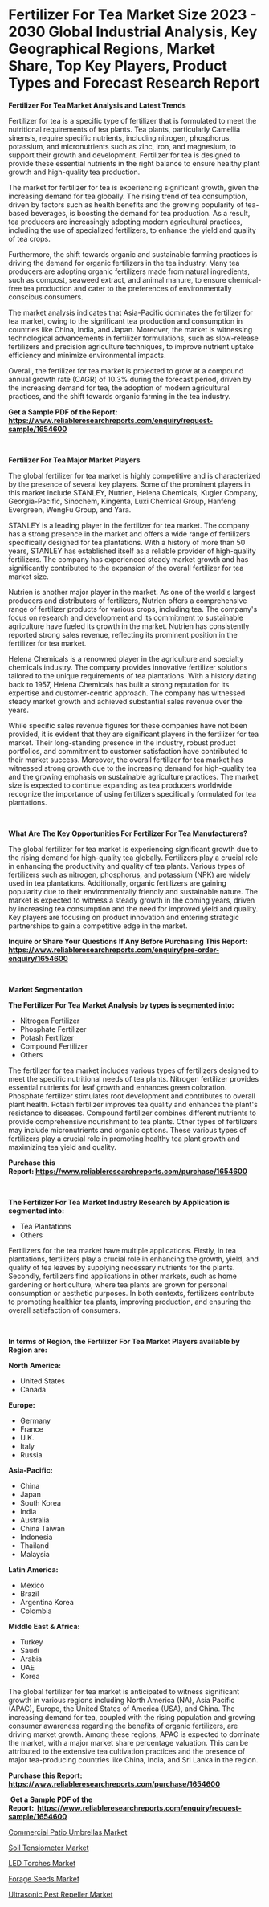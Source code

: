 <p><h1>Fertilizer For Tea Market Size 2023 - 2030 Global Industrial Analysis, Key Geographical Regions, Market Share, Top Key Players, Product Types and Forecast Research Report</h1></p><p><strong>Fertilizer For Tea Market Analysis and Latest Trends</strong></p>
<p><p>Fertilizer for tea is a specific type of fertilizer that is formulated to meet the nutritional requirements of tea plants. Tea plants, particularly Camellia sinensis, require specific nutrients, including nitrogen, phosphorus, potassium, and micronutrients such as zinc, iron, and magnesium, to support their growth and development. Fertilizer for tea is designed to provide these essential nutrients in the right balance to ensure healthy plant growth and high-quality tea production.</p><p>The market for fertilizer for tea is experiencing significant growth, given the increasing demand for tea globally. The rising trend of tea consumption, driven by factors such as health benefits and the growing popularity of tea-based beverages, is boosting the demand for tea production. As a result, tea producers are increasingly adopting modern agricultural practices, including the use of specialized fertilizers, to enhance the yield and quality of tea crops.</p><p>Furthermore, the shift towards organic and sustainable farming practices is driving the demand for organic fertilizers in the tea industry. Many tea producers are adopting organic fertilizers made from natural ingredients, such as compost, seaweed extract, and animal manure, to ensure chemical-free tea production and cater to the preferences of environmentally conscious consumers.</p><p>The market analysis indicates that Asia-Pacific dominates the fertilizer for tea market, owing to the significant tea production and consumption in countries like China, India, and Japan. Moreover, the market is witnessing technological advancements in fertilizer formulations, such as slow-release fertilizers and precision agriculture techniques, to improve nutrient uptake efficiency and minimize environmental impacts.</p><p>Overall, the fertilizer for tea market is projected to grow at a compound annual growth rate (CAGR) of 10.3% during the forecast period, driven by the increasing demand for tea, the adoption of modern agricultural practices, and the shift towards organic farming in the tea industry.</p></p>
<p><strong>Get a Sample PDF of the Report:&nbsp; <a href="https://www.reliableresearchreports.com/enquiry/request-sample/1654600">https://www.reliableresearchreports.com/enquiry/request-sample/1654600</a></strong></p>
<p>&nbsp;</p>
<p><strong>Fertilizer For Tea Major Market Players</strong></p>
<p><p>The global fertilizer for tea market is highly competitive and is characterized by the presence of several key players. Some of the prominent players in this market include STANLEY, Nutrien, Helena Chemicals, Kugler Company, Georgia-Pacific, Sinochem, Kingenta, Luxi Chemical Group, Hanfeng Evergreen, WengFu Group, and Yara.</p><p>STANLEY is a leading player in the fertilizer for tea market. The company has a strong presence in the market and offers a wide range of fertilizers specifically designed for tea plantations. With a history of more than 50 years, STANLEY has established itself as a reliable provider of high-quality fertilizers. The company has experienced steady market growth and has significantly contributed to the expansion of the overall fertilizer for tea market size.</p><p>Nutrien is another major player in the market. As one of the world's largest producers and distributors of fertilizers, Nutrien offers a comprehensive range of fertilizer products for various crops, including tea. The company's focus on research and development and its commitment to sustainable agriculture have fueled its growth in the market. Nutrien has consistently reported strong sales revenue, reflecting its prominent position in the fertilizer for tea market.</p><p>Helena Chemicals is a renowned player in the agriculture and specialty chemicals industry. The company provides innovative fertilizer solutions tailored to the unique requirements of tea plantations. With a history dating back to 1957, Helena Chemicals has built a strong reputation for its expertise and customer-centric approach. The company has witnessed steady market growth and achieved substantial sales revenue over the years.</p><p>While specific sales revenue figures for these companies have not been provided, it is evident that they are significant players in the fertilizer for tea market. Their long-standing presence in the industry, robust product portfolios, and commitment to customer satisfaction have contributed to their market success. Moreover, the overall fertilizer for tea market has witnessed strong growth due to the increasing demand for high-quality tea and the growing emphasis on sustainable agriculture practices. The market size is expected to continue expanding as tea producers worldwide recognize the importance of using fertilizers specifically formulated for tea plantations.</p></p>
<p>&nbsp;</p>
<p><strong>What Are The Key Opportunities For Fertilizer For Tea Manufacturers?</strong></p>
<p><p>The global fertilizer for tea market is experiencing significant growth due to the rising demand for high-quality tea globally. Fertilizers play a crucial role in enhancing the productivity and quality of tea plants. Various types of fertilizers such as nitrogen, phosphorus, and potassium (NPK) are widely used in tea plantations. Additionally, organic fertilizers are gaining popularity due to their environmentally friendly and sustainable nature. The market is expected to witness a steady growth in the coming years, driven by increasing tea consumption and the need for improved yield and quality. Key players are focusing on product innovation and entering strategic partnerships to gain a competitive edge in the market.</p></p>
<p><strong>Inquire or Share Your Questions If Any Before Purchasing This Report: <a href="https://www.reliableresearchreports.com/enquiry/pre-order-enquiry/1654600">https://www.reliableresearchreports.com/enquiry/pre-order-enquiry/1654600</a></strong></p>
<p>&nbsp;</p>
<p><strong>Market Segmentation</strong></p>
<p><strong>The Fertilizer For Tea Market Analysis by types is segmented into:</strong></p>
<p><ul><li>Nitrogen Fertilizer</li><li>Phosphate Fertilizer</li><li>Potash Fertilizer</li><li>Compound Fertilizer</li><li>Others</li></ul></p>
<p><p>The fertilizer for tea market includes various types of fertilizers designed to meet the specific nutritional needs of tea plants. Nitrogen fertilizer provides essential nutrients for leaf growth and enhances green coloration. Phosphate fertilizer stimulates root development and contributes to overall plant health. Potash fertilizer improves tea quality and enhances the plant's resistance to diseases. Compound fertilizer combines different nutrients to provide comprehensive nourishment to tea plants. Other types of fertilizers may include micronutrients and organic options. These various types of fertilizers play a crucial role in promoting healthy tea plant growth and maximizing tea yield and quality.</p></p>
<p><strong>Purchase this Report:&nbsp;<a href="https://www.reliableresearchreports.com/purchase/1654600">https://www.reliableresearchreports.com/purchase/1654600</a></strong></p>
<p>&nbsp;</p>
<p><strong>The Fertilizer For Tea Market Industry Research by Application is segmented into:</strong></p>
<p><ul><li>Tea Plantations</li><li>Others</li></ul></p>
<p><p>Fertilizers for the tea market have multiple applications. Firstly, in tea plantations, fertilizers play a crucial role in enhancing the growth, yield, and quality of tea leaves by supplying necessary nutrients for the plants. Secondly, fertilizers find applications in other markets, such as home gardening or horticulture, where tea plants are grown for personal consumption or aesthetic purposes. In both contexts, fertilizers contribute to promoting healthier tea plants, improving production, and ensuring the overall satisfaction of consumers.</p></p>
<p>&nbsp;</p>
<p><strong>In terms of Region, the Fertilizer For Tea Market Players available by Region are:</strong></p>
<p>
    <p> <strong> North America: </strong>
        <ul>
            <li>United States</li>
            <li>Canada</li>
        </ul>
        </p> 
    <p> <strong> Europe: </strong>
        <ul>
            <li>Germany</li>
            <li>France</li>
            <li>U.K.</li>
            <li>Italy</li>
            <li>Russia</li>
        </ul>
        </p> 
    <p> <strong> Asia-Pacific: </strong>
        <ul>
            <li>China</li>
            <li>Japan</li>
            <li>South Korea</li>
            <li>India</li>
            <li>Australia</li>
            <li>China Taiwan</li>
            <li>Indonesia</li>
            <li>Thailand</li>
            <li>Malaysia</li>
        </ul>
        </p> 
    <p> <strong> Latin America: </strong>
        <ul>
            <li>Mexico</li>
            <li>Brazil</li>
            <li>Argentina Korea</li>
            <li>Colombia</li>
        </ul>
        </p> 
    <p> <strong> Middle East & Africa: </strong>
        <ul>
            <li>Turkey</li>
            <li>Saudi</li>
            <li>Arabia</li>
            <li>UAE</li>
            <li>Korea</li>
        </ul>
    </p>
    </p>
<p><p>The global fertilizer for tea market is anticipated to witness significant growth in various regions including North America (NA), Asia Pacific (APAC), Europe, the United States of America (USA), and China. The increasing demand for tea, coupled with the rising population and growing consumer awareness regarding the benefits of organic fertilizers, are driving market growth. Among these regions, APAC is expected to dominate the market, with a major market share percentage valuation. This can be attributed to the extensive tea cultivation practices and the presence of major tea-producing countries like China, India, and Sri Lanka in the region.</p></p>
<p><strong>Purchase this Report: <a href="https://www.reliableresearchreports.com/purchase/1654600">https://www.reliableresearchreports.com/purchase/1654600</a></strong></p>
<p>&nbsp;<strong>Get a Sample PDF of the Report:&nbsp;&nbsp;<a href="https://www.reliableresearchreports.com/enquiry/request-sample/1654600">https://www.reliableresearchreports.com/enquiry/request-sample/1654600</a></strong></p>
<p><strong></strong></p>
<p><p><a href="https://medium.com/@sylvanfahey/commercial-patio-umbrellas-market-research-report-its-history-and-forecast-2023-to-2030-48c0a2065b9d">Commercial Patio Umbrellas Market</a></p><p><a href="https://github.com/dzharov81/Market-Research-Report-List-1/blob/main/soil-tensiometer-market.md">Soil Tensiometer Market</a></p><p><a href="https://medium.com/@ardithlynch1906/decoding-led-torches-market-metrics-market-share-trends-and-growth-patterns-c37736e55c08">LED Torches Market</a></p><p><a href="https://github.com/ambrozg/Market-Research-Report-List-1/blob/main/forage-seeds-market.md">Forage Seeds Market</a></p><p><a href="https://medium.com/@clayreinger/ultrasonic-pest-repeller-market-trends-and-market-analysis-forecasted-for-period-2023-2030-7faab1bebd60">Ultrasonic Pest Repeller Market</a></p></p>